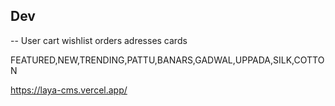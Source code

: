 ## Dev

-- User
    cart
    wishlist
    orders
    adresses
    cards

FEATURED,NEW,TRENDING,PATTU,BANARS,GADWAL,UPPADA,SILK,COTTON



https://laya-cms.vercel.app/